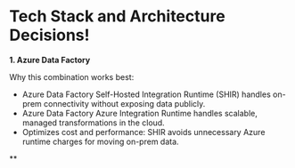 # Tech Stack and Architecture Decisions!

**1. Azure Data Factory**


Why this combination works best:

- Azure Data Factory Self-Hosted Integration Runtime (SHIR) handles on-prem connectivity without exposing data publicly.
- Azure Data Factory Azure Integration Runtime handles scalable, managed transformations in the cloud.
- Optimizes cost and performance: SHIR avoids unnecessary Azure runtime charges for moving on-prem data.

**